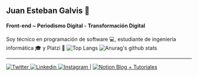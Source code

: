 ## Juan Esteban Galvis 👋
#### Front-end ~ Periodismo Digital - Transformación Digital

Soy técnico en programación de software 💻, estudiante de ingeniería informática 🎓 y Platzi 💚
![Top Langs](https://github-readme-stats.vercel.app/api/top-langs/?username=JuanesGalvis&theme=radical)
![Anurag's github stats](https://github-readme-stats.vercel.app/api?username=JuanesGalvis&theme=radical)


------------
[ ![Twitter](https://img.icons8.com/fluent/48/000000/twitter.png) ](https://twitter.com/JuanEGalvis)  [ ![Linkedin](https://img.icons8.com/color/48/000000/linkedin.png) ](https://www.linkedin.com/in/juanegalvis/)  [ ![Instagram](https://img.icons8.com/fluent/48/000000/instagram-new.png) ](https://www.instagram.com/juanesgalvisb/) |  [ ![Notion](https://static.filehorse.com/icons/office-and-business-tools/notion-icon-32.png "Notion") Blog + Tutoriales](https://www.notion.so/Scope-indefinido-a571a1662f4b4c16affe748f24d6f062 "Blog + Tutoriales")
